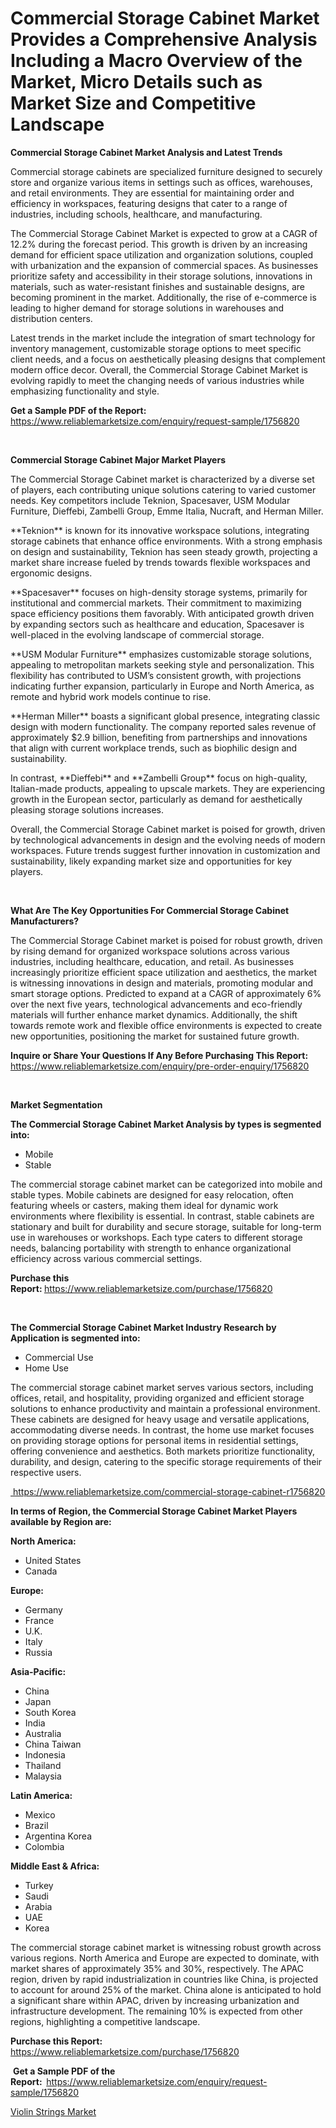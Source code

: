<p><h1>Commercial Storage Cabinet Market Provides a Comprehensive Analysis Including a Macro Overview of the Market, Micro Details such as Market Size and Competitive Landscape</h1></p><p><strong>Commercial Storage Cabinet Market Analysis and Latest Trends</strong></p>
<p><p>Commercial storage cabinets are specialized furniture designed to securely store and organize various items in settings such as offices, warehouses, and retail environments. They are essential for maintaining order and efficiency in workspaces, featuring designs that cater to a range of industries, including schools, healthcare, and manufacturing.</p><p>The Commercial Storage Cabinet Market is expected to grow at a CAGR of 12.2% during the forecast period. This growth is driven by an increasing demand for efficient space utilization and organization solutions, coupled with urbanization and the expansion of commercial spaces. As businesses prioritize safety and accessibility in their storage solutions, innovations in materials, such as water-resistant finishes and sustainable designs, are becoming prominent in the market. Additionally, the rise of e-commerce is leading to higher demand for storage solutions in warehouses and distribution centers.</p><p>Latest trends in the market include the integration of smart technology for inventory management, customizable storage options to meet specific client needs, and a focus on aesthetically pleasing designs that complement modern office decor. Overall, the Commercial Storage Cabinet Market is evolving rapidly to meet the changing needs of various industries while emphasizing functionality and style.</p></p>
<p><strong>Get a Sample PDF of the Report:&nbsp;</strong> <a href="https://www.reliablemarketsize.com/enquiry/request-sample/1756820?utm_campaign=3165&utm_medium=2&utm_source=Github&utm_content=ia&utm_term=04042025&utm_id=commercial-storage-cabinet">https://www.reliablemarketsize.com/enquiry/request-sample/1756820</a></p>
<p>&nbsp;</p>
<p><strong>Commercial Storage Cabinet Major Market Players</strong></p>
<p><p>The Commercial Storage Cabinet market is characterized by a diverse set of players, each contributing unique solutions catering to varied customer needs. Key competitors include Teknion, Spacesaver, USM Modular Furniture, Dieffebi, Zambelli Group, Emme Italia, Nucraft, and Herman Miller.</p><p>**Teknion** is known for its innovative workspace solutions, integrating storage cabinets that enhance office environments. With a strong emphasis on design and sustainability, Teknion has seen steady growth, projecting a market share increase fueled by trends towards flexible workspaces and ergonomic designs.</p><p>**Spacesaver** focuses on high-density storage systems, primarily for institutional and commercial markets. Their commitment to maximizing space efficiency positions them favorably. With anticipated growth driven by expanding sectors such as healthcare and education, Spacesaver is well-placed in the evolving landscape of commercial storage.</p><p>**USM Modular Furniture** emphasizes customizable storage solutions, appealing to metropolitan markets seeking style and personalization. This flexibility has contributed to USM’s consistent growth, with projections indicating further expansion, particularly in Europe and North America, as remote and hybrid work models continue to rise.</p><p>**Herman Miller** boasts a significant global presence, integrating classic design with modern functionality. The company reported sales revenue of approximately $2.9 billion, benefiting from partnerships and innovations that align with current workplace trends, such as biophilic design and sustainability.</p><p>In contrast, **Dieffebi** and **Zambelli Group** focus on high-quality, Italian-made products, appealing to upscale markets. They are experiencing growth in the European sector, particularly as demand for aesthetically pleasing storage solutions increases.</p><p>Overall, the Commercial Storage Cabinet market is poised for growth, driven by technological advancements in design and the evolving needs of modern workspaces. Future trends suggest further innovation in customization and sustainability, likely expanding market size and opportunities for key players.</p></p>
<p>&nbsp;</p>
<p><strong>What Are The Key Opportunities For Commercial Storage Cabinet Manufacturers?</strong></p>
<p><p>The Commercial Storage Cabinet market is poised for robust growth, driven by rising demand for organized workspace solutions across various industries, including healthcare, education, and retail. As businesses increasingly prioritize efficient space utilization and aesthetics, the market is witnessing innovations in design and materials, promoting modular and smart storage options. Predicted to expand at a CAGR of approximately 6% over the next five years, technological advancements and eco-friendly materials will further enhance market dynamics. Additionally, the shift towards remote work and flexible office environments is expected to create new opportunities, positioning the market for sustained future growth.</p></p>
<p><strong>Inquire or Share Your Questions If Any Before Purchasing This Report:</strong> <a href="https://www.reliablemarketsize.com/enquiry/pre-order-enquiry/1756820?utm_campaign=3165&utm_medium=2&utm_source=Github&utm_content=ia&utm_term=04042025&utm_id=commercial-storage-cabinet">https://www.reliablemarketsize.com/enquiry/pre-order-enquiry/1756820</a></p>
<p>&nbsp;</p>
<p><strong>Market Segmentation</strong></p>
<p><strong>The Commercial Storage Cabinet Market Analysis by types is segmented into:</strong></p>
<p><ul><li>Mobile</li><li>Stable</li></ul></p>
<p><p>The commercial storage cabinet market can be categorized into mobile and stable types. Mobile cabinets are designed for easy relocation, often featuring wheels or casters, making them ideal for dynamic work environments where flexibility is essential. In contrast, stable cabinets are stationary and built for durability and secure storage, suitable for long-term use in warehouses or workshops. Each type caters to different storage needs, balancing portability with strength to enhance organizational efficiency across various commercial settings.</p></p>
<p><strong>Purchase this Report:&nbsp;</strong><a href="https://www.reliablemarketsize.com/purchase/1756820?utm_campaign=3165&utm_medium=2&utm_source=Github&utm_content=ia&utm_term=04042025&utm_id=commercial-storage-cabinet">https://www.reliablemarketsize.com/purchase/1756820</a></p>
<p>&nbsp;</p>
<p><strong>The Commercial Storage Cabinet Market Industry Research by Application is segmented into:</strong></p>
<p><ul><li>Commercial Use</li><li>Home Use</li></ul></p>
<p><p>The commercial storage cabinet market serves various sectors, including offices, retail, and hospitality, providing organized and efficient storage solutions to enhance productivity and maintain a professional environment. These cabinets are designed for heavy usage and versatile applications, accommodating diverse needs. In contrast, the home use market focuses on providing storage options for personal items in residential settings, offering convenience and aesthetics. Both markets prioritize functionality, durability, and design, catering to the specific storage requirements of their respective users.</p></p>
<p><a href="https://www.reliablemarketsize.com/commercial-storage-cabinet-r1756820?utm_campaign=3165&utm_medium=2&utm_source=Github&utm_content=ia&utm_term=04042025&utm_id=commercial-storage-cabinet">&nbsp;https://www.reliablemarketsize.com/commercial-storage-cabinet-r1756820</a></p>
<p><strong>In terms of Region, the Commercial Storage Cabinet Market Players available by Region are:</strong></p>
<p>
    <p> <strong> North America: </strong>
        <ul>
            <li>United States</li>
            <li>Canada</li>
        </ul>
        </p> 
    <p> <strong> Europe: </strong>
        <ul>
            <li>Germany</li>
            <li>France</li>
            <li>U.K.</li>
            <li>Italy</li>
            <li>Russia</li>
        </ul>
        </p> 
    <p> <strong> Asia-Pacific: </strong>
        <ul>
            <li>China</li>
            <li>Japan</li>
            <li>South Korea</li>
            <li>India</li>
            <li>Australia</li>
            <li>China Taiwan</li>
            <li>Indonesia</li>
            <li>Thailand</li>
            <li>Malaysia</li>
        </ul>
        </p> 
    <p> <strong> Latin America: </strong>
        <ul>
            <li>Mexico</li>
            <li>Brazil</li>
            <li>Argentina Korea</li>
            <li>Colombia</li>
        </ul>
        </p> 
    <p> <strong> Middle East & Africa: </strong>
        <ul>
            <li>Turkey</li>
            <li>Saudi</li>
            <li>Arabia</li>
            <li>UAE</li>
            <li>Korea</li>
        </ul>
    </p>
    </p>
<p><p>The commercial storage cabinet market is witnessing robust growth across various regions. North America and Europe are expected to dominate, with market shares of approximately 35% and 30%, respectively. The APAC region, driven by rapid industrialization in countries like China, is projected to account for around 25% of the market. China alone is anticipated to hold a significant share within APAC, driven by increasing urbanization and infrastructure development. The remaining 10% is expected from other regions, highlighting a competitive landscape.</p></p>
<p><strong>Purchase this Report: </strong><a href="https://www.reliablemarketsize.com/purchase/1756820?utm_campaign=3165&utm_medium=2&utm_source=Github&utm_content=ia&utm_term=04042025&utm_id=commercial-storage-cabinet">https://www.reliablemarketsize.com/purchase/1756820</a></p>
<p>&nbsp;<strong>Get a Sample PDF of the Report:&nbsp;&nbsp;</strong><a href="https://www.reliablemarketsize.com/enquiry/request-sample/1756820?utm_campaign=3165&utm_medium=2&utm_source=Github&utm_content=ia&utm_term=04042025&utm_id=commercial-storage-cabinet">https://www.reliablemarketsize.com/enquiry/request-sample/1756820</a></p>
<p><strong></strong></p>
<p><p><a href="https://github.com/osamhcombre/Market-Research-Report-List-1/blob/main/violin-strings-market.md?utm_campaign=3165&utm_medium=2&utm_source=Github&utm_content=ia&utm_term=04042025&utm_id=commercial-storage-cabinet">Violin Strings Market</a></p></p>